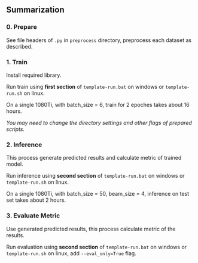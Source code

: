 ## Summarization

### 0. Prepare

See file headers of `.py` in `preprocess` directory, preprocess each dataset as described.

### 1. Train

Install required library.
 
Run train using **first section** of `template-run.bat` on windows or `template-run.sh` on linux.

On a single 1080Ti, with batch_size = 6, train for 2 epoches takes about 16 hours.

*You may need to change the directory settings and other flags of prepared scripts.*

### 2. Inference

This process generate predicted results and calculate metric of trained model.

Run inference using **second section** of `template-run.bat` on windows or `template-run.sh` on linux.

On a single 1080Ti, with batch_size = 50, beam_size = 4, inference on test set takes about 2 hours.

### 3. Evaluate Metric

Use generated predicted results, this process calculate metric of the results.

Run evaluation using **second section** of `template-run.bat` on windows or `template-run.sh` on linux, add `--eval_only=True` flag.